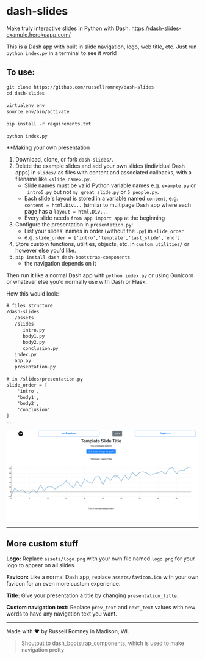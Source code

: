 # dash-slides

Make truly interactive slides in Python with Dash. https://dash-slides-example.herokuapp.com/

This is a Dash app with built in slide navigation, logo, web title, etc. Just run `python index.py` in a terminal to see it work!

## To use:


```shell
git clone https://github.com/russellromney/dash-slides
cd dash-slides

virtualenv env
source env/bin/activate

pip install -r requirements.txt

python index.py
```

**Making your own presentation

1. Download, clone, or fork `dash-slides/`.
1. Delete the example slides and add your own slides (individual Dash apps) in `slides/` as files with content and associated callbacks, with a filename like `<slide_name>.py`.
   - Slide names must be valid Python variable names e.g. `example.py` or `_intro5.py` but not `my great slide.py` or `5 people.py`.
   - Each slide's layout is stored in a variable named `content`, e.g. `content = html.Div...` (similar to multipage Dash app where each page has a `layout = html.Div...`
   - Every slide needs `from app import app` at the beginning
3. Configure the presentation in  `presentation.py`:
   - List your slides' names in order (without the `.py`) in `slide_order`
   - e.g. `slide_order = ['intro','template','last_slide','end']`
2. Store custom functions, utilities, objects, etc. in `custom_utilities/` or however else you'd like.
4. `pip install dash dash-bootstrap-components`
   - the navigation depends on it

Then run it like a normal Dash app with `python index.py` or using Gunicorn or whatever else you'd normally use with Dash or Flask.

How this would look:
```
# files structure
/dash-slides
   /assets
   /slides
      intro.py
      body1.py
      body2.py
      conclusion.py
   index.py
   app.py
   presentation.py

# in /slides/presentation.py
slide_order = [
    'intro',
    'body1',
    'body2',
    'conclusion'
]
...
```

![example pic](https://raw.githubusercontent.com/russellromney/dash-slides/master/example/assets/example_pic.png)

---

## More custom stuff

**Logo:** Replace `assets/logo.png` with your own file named `logo.png` for your logo to appear on all slides.

**Favicon:** Like a normal Dash app, replace `assets/favicon.ico` with your own favicon for an even more custom experience.

**Title:** Give your presentation a title by changing `presentation_title`.

**Custom navigation text:** Replace `prev_text` and `next_text` values with new words to have any navigation text you want.


---

Made with :heart: by Russell Romney in Madison, WI.

> Shoutout to dash_bootstrap_components, which is used to make navigation pretty
